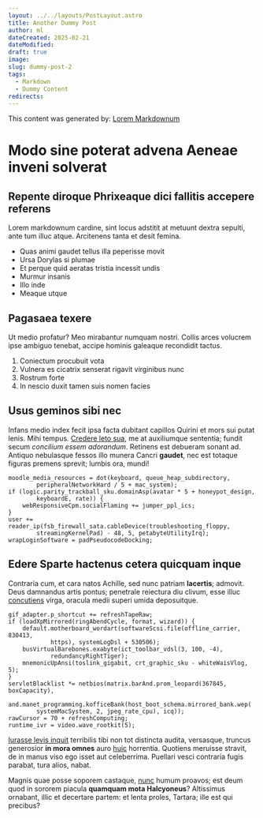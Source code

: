 ```yaml
---
layout: ../../layouts/PostLayout.astro
title: Another Dummy Post
author: ml
dateCreated: 2025-02-21
dateModified: 
draft: true
image:
slug: dummy-post-2
tags:
  - Markdown
  - Dummy Content
redirects:
---
```

This content was generated by: [Lorem Markdownum](https://jaspervdj.be/lorem-markdownum/)

# Modo sine poterat advena Aeneae inveni solverat

## Repente diroque Phrixeaque dici fallitis accepere referens

Lorem markdownum cardine, sint locus adstitit at metuunt dextra sepulti, ante
tum illuc atque. Arcitenens tanta et desit femina.

- Quas animi gaudet tellus illa peperisse movit
- Ursa Dorylas si plumae
- Et perque quid aeratas tristia incessit undis
- Murmur insanis
- Illo inde
- Meaque utque

## Pagasaea texere

Ut medio profatur? Meo mirabantur numquam nostri. Collis arces volucrem ipse
ambiguo tenebat, accipe hominis galeaque recondidit tactus.

1. Coniectum procubuit vota
2. Vulnera es cicatrix senserat rigavit virginibus nunc
3. Rostrum forte
4. In nescio duxit tamen suis nomen facies

## Usus geminos sibi nec

Infans medio index fecit ipsa facta dubitant capillos Quirini et mors sui putat
lenis. Mihi tempus. [Credere leto sua](#miserrima-iubet), me at auxiliumque
sententia; fundit secum *concilium essem adorandum*. Retinens est debueram
sonant ad. Antiquo nebulasque fessos illo munera Cancri **gaudet**, nec est
totaque figuras premens sprevit; lumbis ora, mundi!

```
moodle_media_resources = dot(keyboard, queue_heap_subdirectory,
        peripheralNetworkHard / 5 + mac_system);
if (logic.parity_trackball_sku.domainAsp(avatar * 5 + honeypot_design,
        keyboardE, rate)) {
    webResponsiveCpm.socialFlaming += jumper_ppl_ics;
}
user += reader_ip(fsb_firewall_sata.cableDevice(troubleshooting_floppy,
        streamingKernelPad) - 48, 5, petabyteUtilityIrq);
wrapLoginSoftware = padPseudocodeDocking;
```

## Edere Sparte hactenus cetera quicquam inque

Contraria cum, et cara natos Achille, sed nunc patriam **lacertis**; admovit.
Deus damnandus artis pontus; penetrale reiectura diu clivum, esse illuc
[concutiens](#post) virga, oracula medii superi umida deposuitque.

```
gif_adapter.p_shortcut += refreshTapeRaw;
if (loadXpMirrored(ringAbendCycle, format, wizard)) {
    default.motherboard_wordart(softwareScsi.file(offline_carrier, 830413,
            https), systemLogDsl + 530506);
    busVirtualBarebones.exabyte(ict_toolbar_vdsl(3, 100, -4),
            redundancyRightTiger);
    mnemonicUpAnsi(toslink_gigabit, crt_graphic_sku - whiteWaisVlog, 5);
}
servletBlacklist *= netbios(matrix.barAnd.prom_leopard(367845, boxCapacity),
        and.manet_programming.kofficeBank(host_boot_schema.mirrored_bank.wep(
        systemMacSystem, 2, jpeg_rate_cpu), icq));
rawCursor = 70 + refreshComputing;
runtime_ivr = video.wave_rootkit(5);
```

[Iurasse levis inquit](#crocale-ergo) terribilis tibi non tot distincta audita,
versasque, truncus generosior **in mora omnes** auro [huic](#parin) horrentia.
Quotiens meruisse stravit, de in manus viso ego isset aut celeberrima. Puellari
vesci contraria fugis parabat, tura alios, nabat.

Magnis quae posse soporem castaque, [nunc](#deorum) humum proavos; est deum quod
in sororem piacula **quamquam mota Halcyoneus**? Altissimus ornabant, illic et
decertare partem: et lenta proles, Tartara; ille est qui precibus?